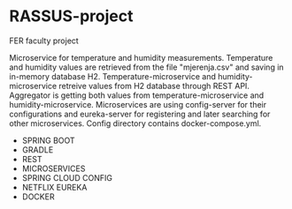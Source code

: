 # RASSUS-project
FER faculty project

Microservice for temperature and humidity measurements. 
Temperature and humidity values are retrieved from the file "mjerenja.csv" and saving in in-memory database H2.
Temperature-microservice and humidity-microservice retreive values from H2 database through REST API.
Aggregator is getting both values from temperature-microservice and humidity-microservice.
Microservices are using config-server for their configurations and eureka-server for 
registering and later searching for other microservices. Config directory contains docker-compose.yml.


- SPRING BOOT
- GRADLE
- REST
- MICROSERVICES
- SPRING CLOUD CONFIG
- NETFLIX EUREKA
- DOCKER
